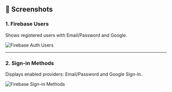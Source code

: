 ## 📸 Screenshots

### 1. Firebase Users

Shows registered users with Email/Password and Google.

![Firebase Auth Users](<img width="1916" height="1004" alt="Screenshot 2025-07-28 200502" src="https://github.com/user-attachments/assets/3022c47c-02ac-4492-ae3d-463ba681545e" />)

---

### 2. Sign-in Methods

Displays enabled providers: Email/Password and Google Sign-In.

![Firebase Sign-in Methods](<img width="1919" height="1022" alt="Screenshot 2025-07-28 200517" src="https://github.com/user-attachments/assets/487bcea6-a109-4ce9-9c05-b6cba803dfc0" />)










